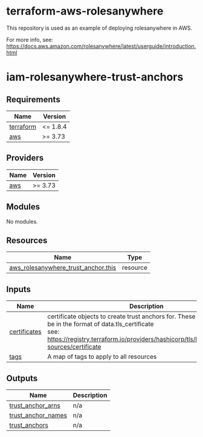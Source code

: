 # terraform-aws-rolesanywhere

This repository is used as an example of deploying rolesanywhere in AWS.

For more info, see:
https://docs.aws.amazon.com/rolesanywhere/latest/userguide/introduction.html

# iam-rolesanywhere-trust-anchors

<!-- BEGINNING OF PRE-COMMIT-TERRAFORM DOCS HOOK -->
## Requirements

| Name | Version |
|------|---------|
| <a name="requirement_terraform"></a> [terraform](#requirement\_terraform) | <= 1.8.4 |
| <a name="requirement_aws"></a> [aws](#requirement\_aws) | >= 3.73 |

## Providers

| Name | Version |
|------|---------|
| <a name="provider_aws"></a> [aws](#provider\_aws) | >= 3.73 |

## Modules

No modules.

## Resources

| Name | Type |
|------|------|
| [aws_rolesanywhere_trust_anchor.this](https://registry.terraform.io/providers/hashicorp/aws/latest/docs/resources/rolesanywhere_trust_anchor) | resource |

## Inputs

| Name | Description | Type | Default | Required |
|------|-------------|------|---------|:--------:|
| <a name="input_certificates"></a> [certificates](#input\_certificates) | certificate objects to create trust anchors for. These are expected to be in the format of data.tls\_certificate<br>see: https://registry.terraform.io/providers/hashicorp/tls/latest/docs/data-sources/certificate | `any` | n/a | yes |
| <a name="input_tags"></a> [tags](#input\_tags) | A map of tags to apply to all resources | `map(string)` | `{}` | no |

## Outputs

| Name | Description |
|------|-------------|
| <a name="output_trust_anchor_arns"></a> [trust\_anchor\_arns](#output\_trust\_anchor\_arns) | n/a |
| <a name="output_trust_anchor_names"></a> [trust\_anchor\_names](#output\_trust\_anchor\_names) | n/a |
| <a name="output_trust_anchors"></a> [trust\_anchors](#output\_trust\_anchors) | n/a |
<!-- END OF PRE-COMMIT-TERRAFORM DOCS HOOK -->

